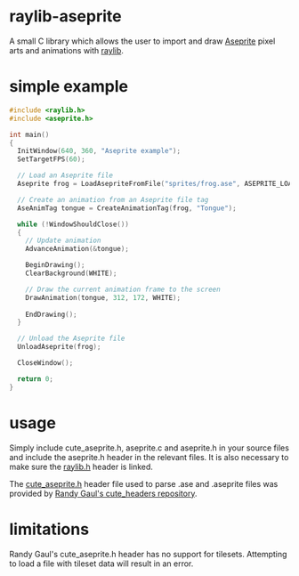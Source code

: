 # raylib-aseprite
A small C library which allows the user to import and draw [Aseprite](https://www.aseprite.org) pixel arts and animations with [raylib](https://www.raylib.com/).

# simple example
``` c
#include <raylib.h>
#include <aseprite.h>

int main()
{
  InitWindow(640, 360, "Aseprite example");
  SetTargetFPS(60);

  // Load an Aseprite file
  Aseprite frog = LoadAsepriteFromFile("sprites/frog.ase", ASEPRITE_LOAD_FRAMES | ASEPRITE_LOAD_TAGS);

  // Create an animation from an Aseprite file tag
  AseAnimTag tongue = CreateAnimationTag(frog, "Tongue");

  while (!WindowShouldClose())
  {
    // Update animation
    AdvanceAnimation(&tongue);

    BeginDrawing();
    ClearBackground(WHITE);

    // Draw the current animation frame to the screen
    DrawAnimation(tongue, 312, 172, WHITE);
    
    EndDrawing();
  }

  // Unload the Aseprite file
  UnloadAseprite(frog);

  CloseWindow();

  return 0;
}
```

# usage
Simply include cute_aseprite.h, aseprite.c and aseprite.h in your source files and include the aseprite.h header in the relevant files. It is also necessary to make sure the [raylib.h](https://github.com/raysan5/raylib) header is linked.

The [cute_aseprite.h](https://github.com/RandyGaul/cute_headers/blob/master/cute_aseprite.h) header file used to parse .ase and .aseprite files was provided by [Randy Gaul's cute_headers repository](https://github.com/RandyGaul/cute_headers/tree/master).

# limitations
Randy Gaul's cute_aseprite.h header has no support for tilesets. Attempting to load a file with tileset data will result in an error. 
